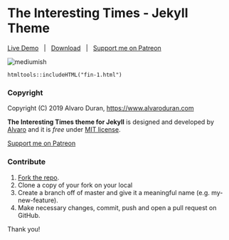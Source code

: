 # The Interesting Times - Jekyll Theme

[Live Demo](https://ohduran.github.io/the-interesting-times) &nbsp; | &nbsp; [Download](https://github.com/ohduran/the-interesting-times/archive/master.zip) &nbsp; | &nbsp; [Support me on Patreon](https://patreon.com/alvaroduran)

![mediumish](assets/images/the-interesting-times.png)

```{r, echo=FALSE}
htmltools::includeHTML("fin-1.html")
```


### Copyright

Copyright (C) 2019 Alvaro Duran, https://www.alvaroduran.com

**The Interesting Times theme for Jekyll** is designed and developed by [Alvaro](https://alvaroduran.com) and it is *free* under [MIT license](https://alvaroduran.mit-license.org/).

<a href="https://patreon.com/alvaroduran" target="_blank">Support me on Patreon</a>

### Contribute

1. [Fork the repo](https://github.com/ohduran/the-interesting-times).
2. Clone a copy of your fork on your local
3. Create a branch off of master and give it a meaningful name (e.g. my-new-feature).
4. Make necessary changes, commit, push and open a pull request on GitHub.

Thank you!
